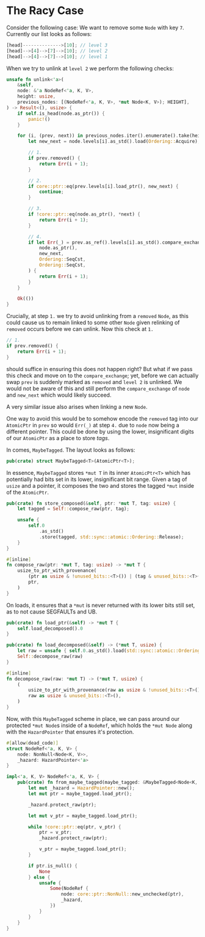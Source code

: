 # The Racy Case

Consider the following case: We want to remove some `Node` with key `7`. Currently our list
looks as follows:

```rust
[head]-------------->[10]; // level 3
[head]-->[4]-->[7]-->[10]; // level 2
[head]-->[4]-->[7]-->[10]; // level 1
```

When we try to unlink at `level 2` we perform the following checks:

```rust
unsafe fn unlink<'a>(
	&self,
	node: &'a NodeRef<'a, K, V>,
	height: usize,
	previous_nodes: [(NodeRef<'a, K, V>, *mut Node<K, V>); HEIGHT],
) -> Result<(), usize> {
	if self.is_head(node.as_ptr()) {
		panic!()
	}

	for (i, (prev, next)) in previous_nodes.iter().enumerate().take(height).rev() {
		let new_next = node.levels[i].as_std().load(Ordering::Acquire);

		// 1.
		if prev.removed() {
			return Err(i + 1);
		}

		// 2.
		if core::ptr::eq(prev.levels[i].load_ptr(), new_next) {
			continue;
		}

		// 3.
		if !core::ptr::eq(node.as_ptr(), *next) {
			return Err(i + 1);
		}

		// 4.
		if let Err(_) = prev.as_ref().levels[i].as_std().compare_exchange(
			node.as_ptr(),
			new_next,
			Ordering::SeqCst,
			Ordering::SeqCst,
		) {
			return Err(i + 1);
		}
	}

	Ok(())
}
```

Crucially, at step `1.` we try to avoid unlinking from a `removed` `Node`, as this could cause
us to remain linked to some other `Node` given relinking of `removed` occurs before we can
unlink. Now this check at `1.`

```rust
// 1.
if prev.removed() {
	return Err(i + 1);
}
```

should suffice in ensuring this does not happen right? But what if we pass this check and move on
to the `compare_exchange`; yet, before we can actually swap `prev` is suddenly marked as
`removed` and `level 2` is unlinked. We would not be aware of this and still perform the
`compare_exchange` of `node` and `new_next` which would likely succeed.

A very similar issue also arises when linking a new `Node`.

One way to avoid this would be to somehow encode the `removed` tag into our `AtomicPtr` in `prev`
so would `Err(_)` at step `4.` due to `node` now being a different pointer. This could be
done by using the lower, insignificant digits of our `AtomicPtr` as a place to store _tags_.

In comes, `MaybeTagged`. The layout looks as follows:

```rust
pub(crate) struct MaybeTagged<T>(AtomicPtr<T>);
```

In essence, `MaybeTagged` stores `*mut T` in its inner `AtomicPtr<T>` which has potentially had
bits set in its lower, insignificant bit range. Given a tag of `usize` and a pointer, it
composes the two and stores the tagged `*mut` inside of the `AtomicPtr`.

```rust
pub(crate) fn store_composed(&self, ptr: *mut T, tag: usize) {
	let tagged = Self::compose_raw(ptr, tag);

	unsafe {
		self.0
			.as_std()
			.store(tagged, std::sync::atomic::Ordering::Release);
	}
}

#[inline]
fn compose_raw(ptr: *mut T, tag: usize) -> *mut T {
	usize_to_ptr_with_provenance(
		(ptr as usize & !unused_bits::<T>()) | (tag & unused_bits::<T>()),
		ptr,
	)
}
```

On loads, it ensures that a `*mut` is never returned with its lower bits still set, as to not
cause SEGFAULTs and UB.

```rust
pub(crate) fn load_ptr(&self) -> *mut T {
	self.load_decomposed().0
}

pub(crate) fn load_decomposed(&self) -> (*mut T, usize) {
	let raw = unsafe { self.0.as_std().load(std::sync::atomic::Ordering::Acquire) };
	Self::decompose_raw(raw)
}

#[inline]
fn decompose_raw(raw: *mut T) -> (*mut T, usize) {
	(
		usize_to_ptr_with_provenance(raw as usize & !unused_bits::<T>(), raw),
		raw as usize & unused_bits::<T>(),
	)
}
```

Now, with this `MaybeTagged` scheme in place, we can pass around our protected `*mut Node`s
inside of a `NodeRef`, which holds the `*mut Node` along with the `HazardPointer` that ensures
it's protection.

```rust
#[allow(dead_code)]
struct NodeRef<'a, K, V> {
    node: NonNull<Node<K, V>>,
    _hazard: HazardPointer<'a>
}

impl<'a, K, V> NodeRef<'a, K, V> {
    pub(crate) fn from_maybe_tagged(maybe_tagged: &MaybeTagged<Node<K, V>>) -> Option<Self> {
        let mut _hazard = HazardPointer::new();
        let mut ptr = maybe_tagged.load_ptr();

        _hazard.protect_raw(ptr);

        let mut v_ptr = maybe_tagged.load_ptr();

        while !core::ptr::eq(ptr, v_ptr) {
            ptr = v_ptr;
            _hazard.protect_raw(ptr);

            v_ptr = maybe_tagged.load_ptr();
        }

        if ptr.is_null() {
            None
        } else {
            unsafe {
                Some(NodeRef {
                    node: core::ptr::NonNull::new_unchecked(ptr),
                    _hazard,
                })
            }
        }
    }
}
```
